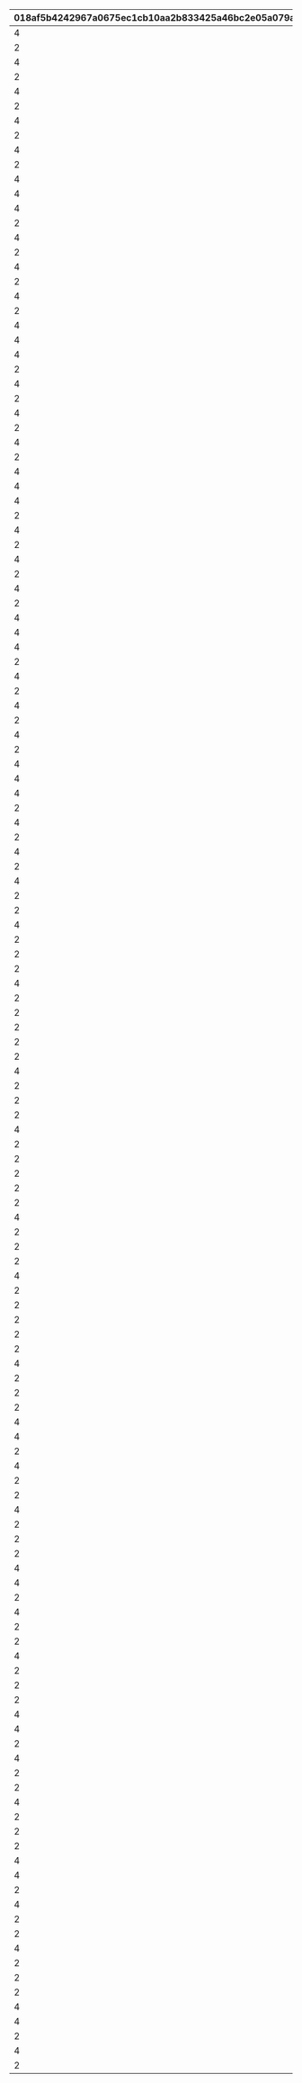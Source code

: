 |018af5b4242967a0675ec1cb10aa2b833425a46bc2e05a079abb9078dae30b9c|e9410d6de9382b5f3c8e594aa01e4627b15edcacbc8dda2fad77f12771957e41|0c63aa07fb7d1811ec5a9f342c05c917f472ef12fbebbe8bff89487c9708c964|48cf059021186d33990730a0b653f17170e0eddf30ccb21e4ac3fb78218039f5|c6a93a50c02b3fab093dcfd19ed30e79083705727b3ce420d9e91ee46b23a8af|7986b66adea872852cc09a50e08bcfd2531e4605380dbb1f89281dc800a05d8f|c2d8eb89c03f3d5b7cf014b6b36fc7676f37a8d1c25144a145576c0ce96c42ae|312e41e2f29d6518c4173785e10ebec1d732937def9447ab31700e1bc855cb74|af2531f1d035a6ee7c0ef02d1b461866b9b742768eddb246ace083b2b6c4917d|f7b8195b77263b3c9f7c868b17964ae2f2691c6ce6cbd4017014fc9960c43fe3|ee7e9d7297999485497659489a997cbe28b6285b50f38a60e066c2e7b04f8f9a|8e57d7ddfc1a258c15d827ff43a8a1d01f3dda07bd9be718d78c54d226cf8bea|890d64d053af07e4fe7c1ebd384bd6ec80da785e02a8ef68ccaf10886a602d05|8f525411748507372458ecf2543b3e02dbb7a0e761d0785a5b0cf3acd1f427b0|c9a629b430815da2508197d8f4487184a8e152da7a573e9f2b5cb143b79dabdf|1493e0e9665963c119d7f40f194fb5eb6e0a7606b978c45b62907998bccaa77a|42a08a40bed3b3f43ed4586cac286d05368a8aefccbcb919e6e056491d177252|b281cbafb924166fcfb89579b5eb506b9a26d8e492c28f088f25727f6506c81b|575380353834c418631159b6069357937e59083389dec4a148a0e1db2b530da2|
| --- | --- | --- | --- | --- | --- | --- | --- | --- | --- | --- | --- | --- | --- | --- | --- | --- | --- | --- |
|4|1|2|1|5|2|500000|4|90005|94002|90008|500|32001|140001|1|2|10|140000|12|
|2|2|1|1|10|12|0|4|94002|0|91002|200|32001|25001|1|8|500000|140001|0|
|4|1|2|1|15|2|750000|4|90005|94002|90008|500|32001|140001|2|2|5|140000|12|
|2|2|1|1|20|12|0|4|94002|0|91002|300|32001|25001|2|8|750000|140001|0|
|4|1|2|1|25|2|750000|4|90005|94002|90008|500|32001|140001|2|2|5|140000|12|
|2|2|1|1|30|12|0|4|94002|0|91002|500|32001|25001|3|8|750000|140001|0|
|4|1|2|1|35|2|1000000|4|90005|94002|90008|750|32001|140001|3|2|5|140000|12|
|2|2|1|1|40|12|0|4|94002|0|90008|1000|32001|25001|4|2|1000000|140001|0|
|4|1|2|1|45|2|2000000|4|90005|94002|90008|1250|32001|140001|4|2|5|140000|12|
|2|2|1|1|50|12|0|4|94002|0|90008|1500|32001|25001|4|2|2000000|140001|0|
|4|1|2|1|5|2|500000|4|90005|94002|90008|500|32002|140001|1|2|10|140000|12|
|4|1|2|1|10|2|500000|2|25001|94002|91002|200|32002|140001|1|8|1|21951|12|
|4|1|2|1|15|2|750000|4|90005|94002|90008|700|32002|140001|2|2|5|140000|12|
|2|2|1|1|20|12|0|4|94002|0|91002|300|32002|25001|2|8|750000|140001|0|
|4|1|2|1|25|2|750000|4|90005|94002|90008|700|32002|140001|2|2|5|140000|12|
|2|2|1|1|30|12|0|4|94002|0|91002|500|32002|25001|3|8|750000|140001|0|
|4|1|2|1|35|2|1000000|4|90005|94002|90008|1000|32002|140001|3|2|5|140000|12|
|2|2|1|1|40|12|0|4|94002|0|90008|1000|32002|25001|4|2|1000000|140001|0|
|4|1|2|1|45|2|2000000|4|90005|94002|90008|1250|32002|140001|4|2|5|140000|12|
|2|2|1|1|50|12|0|4|94002|0|90008|1500|32002|25001|4|2|2000000|140001|0|
|4|1|2|1|5|2|500000|4|90005|94002|90008|500|32003|140001|1|2|10|140000|12|
|4|1|2|1|10|2|500000|2|25001|94002|91002|200|32003|140001|1|8|1|21951|12|
|4|1|2|1|15|2|750000|4|90005|94002|90008|700|32003|140001|2|2|5|140000|12|
|2|2|1|1|20|12|0|4|94002|0|91002|300|32003|25001|2|8|750000|140001|0|
|4|1|2|1|25|2|750000|4|90005|94002|90008|700|32003|140001|2|2|5|140000|12|
|2|2|1|1|30|12|0|4|94002|0|91002|500|32003|25001|3|8|750000|140001|0|
|4|1|2|1|35|2|1000000|4|90005|94002|90008|1000|32003|140001|3|2|5|140000|12|
|2|2|1|1|40|12|0|4|94002|0|90008|1000|32003|25001|4|2|1000000|140001|0|
|4|1|2|1|45|2|2000000|4|90005|94002|90008|1250|32003|140001|4|2|5|140000|12|
|2|2|1|1|50|12|0|4|94002|0|90008|1500|32003|25001|4|2|2000000|140001|0|
|4|1|2|1|5|2|500000|4|90005|94002|90008|500|32004|140001|1|2|10|140000|12|
|4|1|2|1|10|2|500000|2|25001|94002|91002|200|32004|140001|1|8|1|21951|12|
|4|1|2|1|15|2|750000|4|90005|94002|90008|700|32004|140001|2|2|5|140000|12|
|2|2|1|1|20|12|0|4|94002|0|91002|300|32004|25001|2|8|750000|140001|0|
|4|1|2|1|25|2|750000|4|90005|94002|90008|700|32004|140001|2|2|5|140000|12|
|2|2|1|1|30|12|0|4|94002|0|91002|500|32004|25001|3|8|750000|140001|0|
|4|1|2|1|35|2|1000000|4|90005|94002|90008|1000|32004|140001|3|2|5|140000|12|
|2|2|1|1|40|12|0|4|94002|0|90008|1000|32004|25001|4|2|1000000|140001|0|
|4|1|2|1|45|2|2000000|4|90005|94002|90008|1250|32004|140001|4|2|5|140000|12|
|2|2|1|1|50|12|0|4|94002|0|90008|1500|32004|25001|4|2|2000000|140001|0|
|4|1|2|1|5|2|500000|4|90005|94002|90008|500|32005|140001|1|2|10|140000|12|
|4|1|2|1|10|2|500000|2|25001|94002|91002|200|32005|140001|1|8|1|21951|12|
|4|1|2|1|15|2|750000|4|90005|94002|90008|700|32005|140001|2|2|5|140000|12|
|2|2|1|1|20|12|0|4|94002|0|91002|300|32005|25001|2|8|750000|140001|0|
|4|1|2|1|25|2|750000|4|90005|94002|90008|700|32005|140001|2|2|5|140000|12|
|2|2|1|1|30|12|0|4|94002|0|91002|500|32005|25001|3|8|750000|140001|0|
|4|1|2|1|35|2|1000000|4|90005|94002|90008|1000|32005|140001|3|2|5|140000|12|
|2|2|1|1|40|12|0|4|94002|0|90008|1000|32005|25001|4|2|1000000|140001|0|
|4|1|2|1|45|2|2000000|4|90005|94002|90008|1250|32005|140001|4|2|5|140000|12|
|2|2|1|1|50|12|0|4|94002|0|90008|1500|32005|25001|4|2|2000000|140001|0|
|4|1|2|1|5|2|500000|4|90005|94002|90008|500|32006|140001|1|2|10|140000|12|
|4|1|2|1|10|2|500000|2|25001|94002|91002|200|32006|140001|1|8|1|21951|12|
|4|1|2|1|15|2|750000|4|90005|94002|90008|700|32006|140001|2|2|5|140000|12|
|2|2|1|1|20|12|0|4|94002|0|91002|300|32006|25001|2|8|750000|140001|0|
|4|1|2|1|25|2|750000|4|90005|94002|90008|700|32006|140001|2|2|5|140000|12|
|2|2|1|1|30|12|0|4|94002|0|91002|500|32006|25001|3|8|750000|140001|0|
|4|1|2|1|35|2|1000000|4|90005|94002|90008|1000|32006|140001|3|2|5|140000|12|
|2|2|1|1|40|12|0|4|94002|0|90008|1000|32006|25001|4|2|1000000|140001|0|
|4|1|2|1|45|2|2000000|4|90005|94002|90008|1250|32006|140001|4|2|5|140000|12|
|2|2|1|1|50|12|0|4|94002|0|90008|1500|32006|25001|4|2|2000000|140001|0|
|2|15|10|1|5|12|0|4|94002|0|90008|500|32007|90005|1|2|500000|140001|0|
|4|1|5|1|10|2|500000|2|25001|94002|91002|100|32007|140001|1|8|1|21951|12|
|2|15|5|1|15|12|0|4|94002|0|90008|1000|32007|90005|2|2|750000|140001|0|
|2|5|1|1|20|12|0|4|94002|0|91002|150|32007|25001|2|8|750000|140001|0|
|2|15|5|1|25|12|0|4|94002|0|90008|1500|32007|90005|2|2|750000|140001|0|
|4|3000|5|1|30|2|750000|2|25001|94002|91002|250|32007|140001|3|8|1|90008|12|
|2|15|5|1|35|12|0|4|94002|0|90008|3500|32007|90005|3|2|1000000|140001|0|
|2|5|1|1|40|12|0|4|94002|0|90008|4000|32007|25001|4|2|1000000|140001|0|
|2|15|5|1|45|12|0|4|94002|0|90008|4500|32007|90005|4|2|2000000|140001|0|
|2|5|1|1|50|12|0|4|94002|0|90008|5000|32007|25001|4|2|2000000|140001|0|
|2|15|10|1|5|12|0|4|94002|0|90008|500|32008|90005|1|2|500000|140001|0|
|4|1|5|1|10|2|500000|2|25001|94002|91002|100|32008|140001|1|8|1|21951|12|
|2|15|5|1|15|12|0|4|94002|0|90008|1000|32008|90005|2|2|750000|140001|0|
|2|5|1|1|20|12|0|4|94002|0|91002|150|32008|25001|2|8|750000|140001|0|
|2|15|5|1|25|12|0|4|94002|0|90008|1500|32008|90005|2|2|750000|140001|0|
|4|3000|5|1|30|2|750000|2|25001|94002|91002|250|32008|140001|3|8|1|90008|12|
|2|15|5|1|35|12|0|4|94002|0|90008|3500|32008|90005|3|2|1000000|140001|0|
|2|5|1|1|40|12|0|4|94002|0|90008|4000|32008|25001|4|2|1000000|140001|0|
|2|15|5|1|45|12|0|4|94002|0|90008|4500|32008|90005|4|2|2000000|140001|0|
|2|5|1|1|50|12|0|4|94002|0|90008|5000|32008|25001|4|2|2000000|140001|0|
|2|15|10|1|5|12|0|4|94002|0|90008|500|32009|90005|1|2|500000|140001|0|
|4|1|5|1|10|2|500000|2|25001|94002|91002|100|32009|140001|1|8|1|21951|12|
|2|15|5|1|15|12|0|4|94002|0|90008|1000|32009|90005|2|2|750000|140001|0|
|2|5|1|1|20|12|0|4|94002|0|91002|150|32009|25001|2|8|750000|140001|0|
|2|15|5|1|25|12|0|4|94002|0|90008|1500|32009|90005|2|2|750000|140001|0|
|4|3000|5|1|30|2|750000|2|25001|94002|91002|250|32009|140001|3|8|1|90008|12|
|2|15|5|1|35|12|0|4|94002|0|90008|3500|32009|90005|3|2|1000000|140001|0|
|2|5|1|1|40|12|0|4|94002|0|90008|4000|32009|25001|4|2|1000000|140001|0|
|2|15|5|1|45|12|0|4|94002|0|90008|4500|32009|90005|4|2|2000000|140001|0|
|2|5|1|1|50|12|0|4|94002|0|90008|5000|32009|25001|4|2|2000000|140001|0|
|2|15|10|1|5|12|0|4|94002|0|90008|500|32010|90005|1|2|500000|140001|0|
|4|1|5|1|10|2|500000|2|25001|94002|91002|100|32010|140001|1|8|1|21951|12|
|2|15|5|1|15|12|0|4|94002|0|90008|1000|32010|90005|2|2|750000|140001|0|
|2|5|1|1|20|12|0|4|94002|0|91002|150|32010|25001|2|8|750000|140001|0|
|2|15|5|1|25|12|0|4|94002|0|90008|1500|32010|90005|2|2|750000|140001|0|
|4|3000|5|1|30|2|750000|2|25001|94002|91002|250|32010|140001|3|8|1|90008|12|
|4|3500|15|1|35|2|1000000|2|90005|94002|4101401|1|32010|140001|3|18|5|90008|12|
|2|5|1|1|40|12|0|4|94002|0|90008|4000|32010|25001|4|2|1000000|140001|0|
|4|4500|15|1|45|2|2000000|2|90005|94002|4109401|1|32010|140001|4|18|5|90008|12|
|2|5|1|1|50|12|0|4|94002|0|90008|5000|32010|25001|4|2|2000000|140001|0|
|2|15|10|1|5|12|0|4|94002|0|90008|500|32011|90005|1|2|500000|140001|0|
|4|1|5|1|10|2|500000|2|25001|94002|91002|100|32011|140001|1|8|1|21951|12|
|2|15|5|1|15|12|0|4|94002|0|90008|1000|32011|90005|2|2|750000|140001|0|
|2|5|1|1|20|12|0|4|94002|0|91002|150|32011|25001|2|8|750000|140001|0|
|2|15|5|1|25|12|0|4|94002|0|90008|1500|32011|90005|2|2|750000|140001|0|
|4|3000|5|1|30|2|750000|2|25001|94002|91002|250|32011|140001|3|8|1|90008|12|
|4|3500|15|1|35|2|1000000|2|90005|94002|4301401|1|32011|140001|3|18|5|90008|12|
|2|5|1|1|40|12|0|4|94002|0|90008|4000|32011|25001|4|2|1000000|140001|0|
|4|4500|15|1|45|2|2000000|2|90005|94002|4303401|1|32011|140001|4|18|5|90008|12|
|2|5|1|1|50|12|0|4|94002|0|90008|5000|32011|25001|4|2|2000000|140001|0|
|2|15|10|1|5|12|0|4|94002|0|90008|500|32012|90005|1|2|500000|140001|0|
|4|1|5|1|10|2|500000|2|25001|94002|91002|100|32012|140001|1|8|1|21951|12|
|2|15|5|1|15|12|0|4|94002|0|90008|1000|32012|90005|2|2|750000|140001|0|
|2|5|1|1|20|12|0|4|94002|0|91002|150|32012|25001|2|8|750000|140001|0|
|2|15|5|1|25|12|0|4|94002|0|90008|1500|32012|90005|2|2|750000|140001|0|
|4|3000|5|1|30|2|750000|2|25001|94002|91002|250|32012|140001|3|8|1|90008|12|
|4|3500|15|1|35|2|1000000|2|90005|94002|4201401|1|32012|140001|3|18|5|90008|12|
|2|5|1|1|40|12|0|4|94002|0|90008|4000|32012|25001|4|2|1000000|140001|0|
|4|4500|15|1|45|2|2000000|2|90005|94002|4204401|1|32012|140001|4|18|5|90008|12|
|2|5|1|1|50|12|0|4|94002|0|90008|5000|32012|25001|4|2|2000000|140001|0|
|2|15|10|1|5|12|0|4|94002|0|90008|500|32013|90005|1|2|500000|140001|0|
|4|1|5|1|10|2|500000|2|25001|94002|91002|100|32013|140001|1|8|1|21951|12|
|2|15|5|1|15|12|0|4|94002|0|90008|1000|32013|90005|2|2|750000|140001|0|
|2|5|1|1|20|12|0|4|94002|0|91002|150|32013|25001|2|8|750000|140001|0|
|2|15|5|1|25|12|0|4|94002|0|90008|1500|32013|90005|2|2|750000|140001|0|
|4|3000|5|1|30|2|750000|2|25001|94002|91002|250|32013|140001|3|8|1|90008|12|
|4|3500|15|1|35|2|1000000|2|90005|94002|4110401|1|32013|140001|3|18|5|90008|12|
|2|5|1|1|40|12|0|4|94002|0|90008|4000|32013|25001|4|2|1000000|140001|0|
|4|4500|15|1|45|2|2000000|2|90005|94002|4102401|1|32013|140001|4|18|5|90008|12|
|2|5|1|1|50|12|0|4|94002|0|90008|5000|32013|25001|4|2|2000000|140001|0|
|2|15|10|1|5|12|0|4|94002|0|90008|500|32014|90005|1|2|500000|140001|0|
|4|1|5|1|10|2|500000|2|25001|94002|91002|100|32014|140001|1|8|1|21951|12|
|2|15|5|1|15|12|0|4|94002|0|90008|1000|32014|90005|2|2|750000|140001|0|
|2|5|1|1|20|12|0|4|94002|0|91002|150|32014|25001|2|8|750000|140001|0|
|2|15|5|1|25|12|0|4|94002|0|90008|1500|32014|90005|2|2|750000|140001|0|
|4|3000|5|1|30|2|750000|2|25001|94002|91002|250|32014|140001|3|8|1|90008|12|
|4|3500|15|1|35|2|1000000|2|90005|94002|4203401|1|32014|140001|3|18|5|90008|12|
|2|5|1|1|40|12|0|4|94002|0|90008|4000|32014|25001|4|2|1000000|140001|0|
|4|4500|15|1|45|2|2000000|2|90005|94002|4202401|1|32014|140001|4|18|5|90008|12|
|2|5|1|1|50|12|0|4|94002|0|90008|5000|32014|25001|4|2|2000000|140001|0|